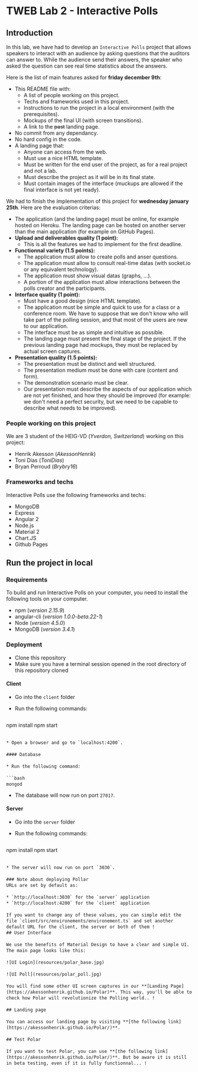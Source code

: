 # TWEB Lab 2 - Interactive Polls

## Introduction

In this lab, we have had to develop an `Interactive Polls` project that allows speakers to interact with an audience by asking questions that the auditors can answer to. While the audience send their answers, the speaker who asked the question can see real time statistics about the answers.

Here is the list of main features asked for **friday december 9th**:

- This README file with:
	- A list of people working on this project.
	- Techs and frameworks used in this project.
	- Instructions to run the project in a local environment (with the prerequisites).
	- Mockups of the final UI (with screen transitions).
	- A link to the <del>past</del> landing page.
- No commit from any dependancy.
- No hard config in the code.
- A landing page that:
	- Anyone can access from the web.
	- Must use a nice HTML template.
	- Must be written for the end user of the project, as for a real project and not a lab.
	- Must describe the project as it will be in its final state.
	- Must contain images of the interface (muckups are allowed if the final interface is not yet ready).

We had to finish the implementation of this project for **wednesday january 25th**. Here are the evaluation criterias:

- The application (and the landing page) must be online, for example hosted on Heroku. The landing page can be hosted on another server than the main application (for example on GitHub Pages).
- **Upload and deliverables quality (1 point):**
	- This is all the features we had to implement for the first deadline.
- **Functionnal variety (1.5 points):**
	- The application must allow to create polls and anser questions.
	- The application must allow to consult real-time datas (with socket.io or any equivalent technology).
	- The application must show visual datas (graphs, ...).
	- A portion of the application must allow interactions between the polls creator and the participants.
- **Interface quality (1 point):**
	- Must have a good design (nice HTML template).
	- The application must be simple and quick to use for a class or a conference room. We have to suppose that we don't know who will take part of the polling session, and that most of the users are new to our application.
	- The interface must be as simple and intuitive as possible.
	- The landing page must present the final stage of the project. If the previous landing page had mockups, they must be replaced by actual screen captures.
- **Presentation quality (1.5 points):**
	- The presentation must be distinct and well structured.
	- The presentation medium must be done with care (content and form).
	- The demonstration scenario must be clear.
	- Our presentation must describe the aspects of our application which are not yet finished, and how they should be improved (for example: we don't need a perfect security, but we need to be capable to describe what needs to be improved).

### People working on this project
We are 3 student of the HEIG-VD (_Yverdon, Switzerland_) working on this project:

- Henrik Akesson (_AkessonHenrik_)
- Toni Dias (_ToniDias_)
- Bryan Perroud (_Brybry16_)

### Frameworks and techs
Interactive Polls use the following frameworks and techs:

- MongoDB
- Express
- Angular 2
- Node.js
- Material 2
- Chart.JS
- Github Pages

## Run the project in local

### Requirements

To build and run  Interactive Polls on your computer, you need to install the following tools on your computer.

- npm (_version 2.15.9_)
- angular-cli (_version 1.0.0-beta.22-1_)
- Node (_version 4.5.0_)
- MongoDB (_version 3.4.1_)

### Deployment

* Clone this repository
* Make sure you have a terminal session opened in the root directory of this repository cloned

#### Client

* Go into the `client` folder
* Run the following commands:

  ```bash
npm install
npm start
  ```

* Open a browser and go to `localhost:4200`.

#### Database

* Run the following command:

  ```bash
mongod
  ```

* The database will now run on port `27017`.

#### Server

* Go into the `server` folder
* Run the following commands:

  ```bash
npm install
npm start
  ```

* The server will now run on port `3030`.

### Note about deploying Pollar
URLs are set by default as:

* `http://localhost:3030` for the `server` application
* `http://localhost:4200` for the `client` application

If you want to change any of these values, you can simple edit the file `client/src/environements/environement.ts` and set another default URL for the client, the server or both of them !
## User Interface

We use the benefits of Material Design to have a clear and simple UI. The main page looks like this:

![UI Login](resources/polar_base.jpg)

![UI Poll](resources/polar_poll.jpg)

You will find some other UI screen captures in our **[Landing Page](https://akessonhenrik.github.io/Polar)**. This way, you'll be able to check how Polar will revolutionize the Polling world.. ! 

## Landing page

You can access our landing page by visiting **[the following link](https://akessonhenrik.github.io/Polar/)**.

## Test Polar

If you want to test Polar, you can use **[the following link](https://akessonhenrik.github.io/Polar/)**. But be aware it is still in beta testing, even if it is fully functionnal... !